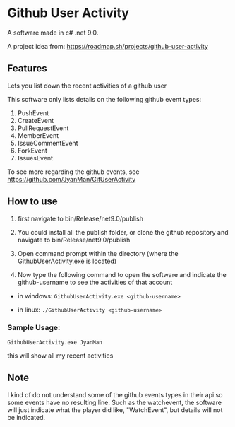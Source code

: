 # Github User Activity
A software made in c# .net 9.0.

A project idea from: https://roadmap.sh/projects/github-user-activity

## Features
Lets you list down the recent activities of a github user

This software only lists details on the following github event types:
1. PushEvent
2. CreateEvent
3. PullRequestEvent
4. MemberEvent
5. IssueCommentEvent
6. ForkEvent
7. IssuesEvent

To see more regarding the github events, see https://github.com/JyanMan/GitUserActivity

## How to use
1. first navigate to bin/Release/net9.0/publish

2. You could install all the publish folder, or clone the github repository and navigate to bin/Release/net9.0/publish

3. Open command prompt within the directory (where the GithubUserActivity.exe is located)

4. Now type the following command to open the software and indicate the github-username to see the activities of that account

- in windows: `GithubUserActivity.exe <github-username>`

- in linux: `./GithubUserActivity <github-username>`

### Sample Usage:
   `GithubUserActivity.exe JyanMan`

   this will show all my recent activities

## Note
I kind of do not understand some of the github events types in their api so some events have no resulting line.
Such as the watchevent, the software will just indicate what the player did like, "WatchEvent", but details will not be indicated.


